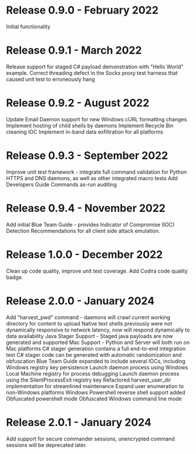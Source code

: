 # Release 0.9.0 - February 2022
Initial functionality

# Release 0.9.1 - March 2022
Release support for staged C# payload demonstration with "Hello World" example.
Correct threading defect in the Socks proxy test harness that caused unit test to erroneously hang

# Release 0.9.2 - August 2022
Update Email Daemon support for new Windows cURL formatting changes
Implement hosting of child shells by daemons
Implement Recycle Bin cleaning IOC 
Implement in-band data exfiltration for all platforms

# Release 0.9.3 - September 2022
Improve unit test framework - integrate full command validation for Python HTTPS and DNS daemons, as well as other integrated macro tests
Add Developers Guide
Commands as-run auditing

# Release 0.9.4 - November 2022
Add initial Blue Team Guide - provides Indicator of Compromise (IOC) Detection Recommendations for all client side attack emulation.

# Release 1.0.0 - December 2022
Clean up code quality, improve unit test coverage. Add Codira code quality badge.

# Release 2.0.0 - January 2024
Add "harvest_pwd" command - daemons will crawl current working directory for content to upload
Native text shells previously were not dynamically responsive to network latency, now will respond dynamically to data availability
Java Stager Support - Staged java payloads are now generated and supported
Mac Support - Python and Server will both run on Mac platforms
C# stager generation contains a full end-to-end integration test
C# stager code can be generated with automatic randomization and obfuscation
Blue Team Guide expanded to include several IOCs, including
	Windows registry key persistence
	Launch daemon process using Windows Local Machine registry for process debugging
	Launch daemon process using the SilentProcessExit registry key
Refactored harvest_user_dir implementation for streamlined maintenance
Expand user enumeration to non-Windows platforms
Windows Powershell reverse shell support added
Obfuscated powershell mode
Obfuscated Windows command line mode

# Release 2.0.1 - January 2024
Add support for secure commander sessions, unencrypted command sessions will be deprecated later.
